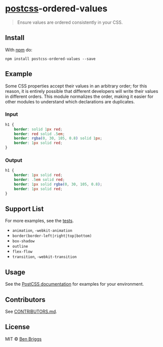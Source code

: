 # [postcss][postcss]-ordered-values

> Ensure values are ordered consistently in your CSS.


## Install

With [npm](https://npmjs.org/package/postcss-ordered-values) do:

```
npm install postcss-ordered-values --save
```


## Example

Some CSS properties accept their values in an arbitrary order; for this reason,
it is entirely possible that different developers will write their values in
different orders. This module normalizes the order, making it easier for other
modules to understand which declarations are duplicates.

### Input

```css
h1 {
    border: solid 1px red;
    border: red solid .5em;
    border: rgba(0, 30, 105, 0.8) solid 1px;
    border: 1px solid red;
}
```

### Output

```css
h1 {
    border: 1px solid red;
    border: .5em solid red;
    border: 1px solid rgba(0, 30, 105, 0.8);
    border: 1px solid red;
}
```


## Support List

For more examples, see the [tests](src/__tests__/index.js).

* `animation`, `-webkit-animation`
* `border(border-left|right|top|bottom)`
* `box-shadow`
* `outline`
* `flex-flow`
* `transition`, `-webkit-transition`


## Usage

See the [PostCSS documentation](https://github.com/postcss/postcss#usage) for
examples for your environment.


## Contributors

See [CONTRIBUTORS.md](https://github.com/cssnano/cssnano/blob/master/CONTRIBUTORS.md).


## License

MIT © [Ben Briggs](https://beneb.info)

[postcss]: https://github.com/postcss/postcss

